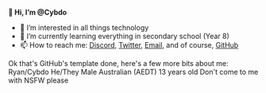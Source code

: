 **👋 Hi, I’m @Cybdo**
- 👀 I’m interested in all things technology
- 🌱 I’m currently learning everything in secondary school (Year 8)
- 📫 How to reach me: [Discord](https://discord.com/users/810683600612884520), [Twitter](https://twitter.com/@cybdo6236), [Email](mailto://ryan@cybdo.me), and of course, [GitHub](https://github.com/cybdo)

Ok that's GitHub's template done, here's a few more bits about me:
Ryan/Cybdo
He/They
Male
Australian (AEDT)
13 years old
Don't come to me with NSFW please
